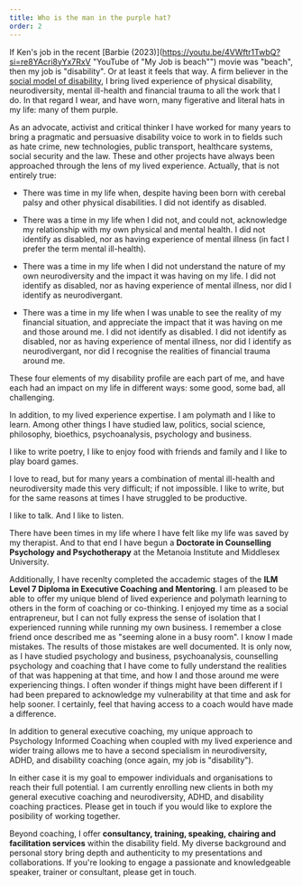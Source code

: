 ```yaml
---
title: Who is the man in the purple hat?
order: 2
---
```

If Ken's job in the recent [Barbie (2023)](https://youtu.be/4VWftr1TwbQ?si=re8YAcri8yYx7RxV "YouTube of "My Job is beach"") movie was "beach", then my job is "disability". Or at least it feels that way. A firm believer in the [social model of disability](https://www.disabilityrightsuk.org/social-model-disability-language "DRUK discuss the social model of disability"), I bring lived experience of physical disability, neurodiversity, mental ill-health and financial trauma to all the work that I do. In that regard I wear, and have worn, many figerative and literal hats in my life: many of them purple.

As an advocate, activist and critical thinker I have worked for many years to bring a pragmatic and persuasive disability voice to work in to fields such as hate crime, new technologies, public transport, healthcare systems, social security and the law. These and other projects have always been approached through the lens of my lived experience. Actually, that is not entirely true: 

- There was time in my life when, despite having been born with cerebal palsy and other 		physical disabilities. I did not identify as disabled.

- There was a time in my life when I did not, and could not, acknowledge my relationship 		with my own physical and mental health. I did not identify as disabled, nor as having 			experience of mental illness (in fact I prefer the term mental ill-health).

- There was a time in my life when I did not understand the nature of my own 					neurodiversity and the impact it was having on my life. I did not identify as disabled, 		nor as having experience of mental illness, nor did I identify as neurodivergant. 

- There was a time in my life when I was unable to see the reality of my financial situation, and appreciate the impact that it was having on me and those around me. I did not identify as disabled. I did not identify as disabled, nor as having experience of mental illness, nor did I identify as neurodivergant, nor did I recognise the realities of financial trauma around me.

These four elements of my disability profile are each part of me, and have each had an impact on my life in different ways: some good, some bad, all challenging.

In addition, to my lived experience expertise. I am polymath and I like to learn. Among other things I have studied law, politics, social science, philosophy, bioethics, psychoanalysis, psychology and business. 

I like to write poetry, I like to enjoy food with friends and family and I like to play board games. 

I love to read, but for many years a combination of mental ill-health and neurodiversity made this very difficult; if not impossible. I like to write, but for the same reasons at times I have struggled to be productive. 

I like to talk. And I like to listen.

There have been times in my life where I have felt like my life was saved by my therapist. And to that end I have begun a **Doctorate in Counselling Psychology and Psychotherapy** at the Metanoia Institute and Middlesex University.

Additionally, I have recenlty completed the accademic stages of the **ILM Level 7 Diploma in Executive Coaching and Mentoring**. I am pleased to be able to offer my unique blend of lived experience and polymath learning to others in the form of coaching or co-thinking. I enjoyed my time as a social entrapreneur, but I can not fully express the sense of isolation that I experienced running while running my own business. I remember a close friend once described me as "seeming alone in a busy room". I know I made mistakes. The results of those mistakes are well documented. It is only now, as I have studied psychology and business, psychoanalysis, counselling psychology and coaching that I have come to fully understand the realities of that was happening at that time, and how I and those around me were experiencing things. I often wonder if things might have been different if I had been prepared to acknowledge my vulnerability at that time and ask for help sooner. I certainly, feel that having access to a coach would have made a difference.

In addition to general executive coaching, my unique approach to Psychology Informed Coaching when coupled with my lived experience and wider traing allows me to have a second specialism in neurodiversity, ADHD, and disability coaching (once again, my job is "disability").

In either case it is my goal to empower individuals and organisations to reach their full potential. I am currently enrolling new clients in both my general executive coaching and neurodiversity, ADHD, and disability coaching practices. Please get in touch if you would like to explore the posibility of working together.

Beyond coaching, I offer **consultancy, training, speaking, chairing and facilitation services** within the disability field. My diverse background and personal story bring depth and authenticity to my presentations and collaborations. If you're looking to engage a passionate and knowledgeable speaker, trainer or consultant, please get in touch.
